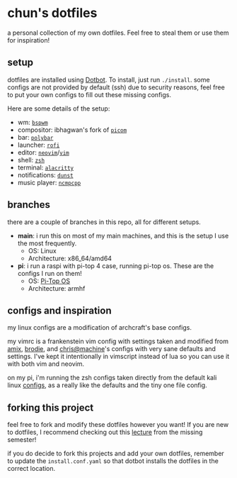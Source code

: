 # chun's dotfiles
a personal collection of my own dotfiles. Feel free to steal them or use them for inspiration!

## setup
dotfiles are installed using [Dotbot](https://github.com/anishathalye/dotbot).
To install, just run `./install`. some configs are not provided by default (ssh)
due to security reasons, feel free to put your own configs to fill out these missing configs.

Here are some details of the setup:
- wm: [`bspwm`](https://github.com/baskerville/bspwm)
- compositor: ibhagwan's fork of [`picom`](https://github.com/ibhagwan/picom-ibhagwan-git)
- bar: [`polybar`](https://github.com/polybar/polybar)
- launcher: [`rofi`](https://github.com/davatorium/rofi)
- editor: [`neovim`](https://github.com/neovim/neovim/)/[`vim`](https://github.com/vim/vim)
- shell: [`zsh`](https://www.zsh.org)
- terminal: [`alacritty`](https://github.com/alacritty/alacritty)
- notifications: [`dunst`](https://github.com/dunst-project/dunst)
- music player: [`ncmpcpp`](https://github.com/ncmpcpp/ncmpcpp)


## branches
there are a couple of branches in this repo, all for different setups.
- **main**: i run this on most of my main machines, and this is the setup I use the most frequently.
  - OS: Linux
  - Architecture: x86_64/amd64
- **pi**: i run a raspi with pi-top 4 case, running pi-top os.
These are the configs I run on them!
  - OS: [Pi-Top OS](https://www.pi-top.com/resources/download-os)
  - Architecture: armhf

## configs and inspiration
my linux configs are a modification of archcraft's base configs.

my vimrc is a frankenstein vim config with settings taken and modified from [amix](https://github.com/amix/vimrc),
[brodie](https://github.com/BrodieRobertson/dotfiles), and [chris@machine](https://www.youtube.com/watch?v=gZCXaF-Lmco)'s
configs with very sane defaults and settings. I've kept it intentionally in vimscript instead of lua so you
can use it with both vim and neovim.

on my pi, i'm running the zsh configs taken directly from the default kali linux [configs](https://gitlab.com/kalilinux/packages/kali-defaults/-/blob/kali/master/etc/skel/.zshrc), as a really like the defaults and the tiny one file config.

## forking this project
feel free to fork and modify these dotfiles however you want!
If you are new to dotfiles, I recommend checking out this
[lecture](https://missing.csail.mit.edu/2019/dotfiles/) from the missing semester!

if you do decide to fork this projects and add your own dotfiles, remember to update the `install.conf.yaml`
so that dotbot installs the dotfiles in the correct location.

